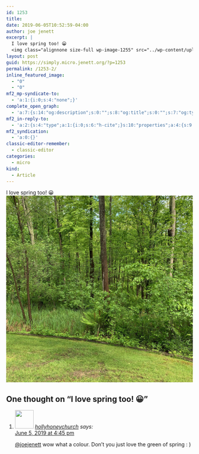 ```yaml
---
id: 1253
title: 
date: 2019-06-05T10:52:59-04:00
author: joe jenett
excerpt: |
  I love spring too! 😀
  <img class="alignnone size-full wp-image-1255" src="../wp-content/uploads/2020/06/IMG_2813.jpeg" alt="" width="3024" height="3024" />
layout: post
guid: https://simply.micro.jenett.org/?p=1253
permalink: /1253-2/
inline_featured_image:
  - "0"
  - "0"
mf2_mp-syndicate-to:
  - 'a:1:{i:0;s:4:"none";}'
complete_open_graph:
  - 'a:7:{s:14:"og:description";s:0:"";s:8:"og:title";s:0:"";s:7:"og:type";s:0:"";s:12:"twitter:card";s:7:"summary";s:15:"twitter:creator";s:0:"";s:19:"twitter:description";s:0:"";s:8:"og:image";s:0:"";}'
mf2_in-reply-to:
  - 'a:2:{s:4:"type";a:1:{i:0;s:6:"h-cite";}s:10:"properties";a:4:{s:9:"published";a:1:{i:0;s:25:"2019-06-05T14:38:56+00:00";}s:7:"updated";a:1:{i:0;s:25:"2019-06-05T14:38:56+00:00";}s:3:"url";a:1:{i:0;s:43:"https://micro.blog/hollyhoneychurch/3902929";}s:6:"author";a:2:{s:4:"type";a:1:{i:0;s:6:"h-card";}s:10:"properties";a:3:{s:4:"name";a:1:{i:0;s:16:"hollyhoneychurch";}s:3:"url";a:1:{i:0;s:35:"https://micro.blog/hollyhoneychurch";}s:5:"photo";a:1:{i:0;s:46:"https://micro.blog/hollyhoneychurch/avatar.jpg";}}}}}'
mf2_syndication:
  - 'a:0:{}'
classic-editor-remember:
  - classic-editor
categories:
  - micro
kind:
  - Article
---
```

I love spring too! 😀<br /><img loading="lazy" class="alignnone size-full wp-image-1255" src="../wp-content/uploads/2020/06/IMG_2813-scaled-1.jpeg" alt="" />

<h2 id="comments-title">One thought on “<span>I love spring too! 😀</span>”		</h2>


<ol class="commentlist">
<li class="comment even thread-even depth-1 u-comment h-cite h-entry p-comment" id="li-comment-391">
<article id="comment-391" class="comment " itemprop="comment" itemscope="" itemtype="http://schema.org/Comment">
<footer>
<address class="comment-author p-author author vcard hcard h-card" itemprop="creator" itemscope="" itemtype="http://schema.org/Person">
<img alt="" src="https://micro.blog/hollyhoneychurch/avatar.jpg" srcset="https://micro.blog/hollyhoneychurch/avatar.jpg 2x" class="avatar avatar-50 photo avatar-default local-avatar u-photo" itemprop="image" loading="lazy" width="50" height="50">				<cite class="fn p-name" itemprop="name"><a href="https://micro.blog/hollyhoneychurch" rel="external nofollow ugc" class="u-url url">hollyhoneychurch</a></cite> <span class="says">says:</span>					</address>
<!-- .comment-author .vcard -->

<div class="comment-meta commentmetadata">
<a href="https://micro.blog/hollyhoneychurch/3904776"><time class="updated published dt-updated dt-published" datetime="2019-06-05T16:45:22-04:00" itemprop="datePublished dateModified dateCreated">
June 5, 2019 at 4:45 pm						</time></a>
</div>
<!-- .comment-meta .commentmetadata -->
</footer>

<div class="comment-content e-content p-summary p-name" itemprop="text name description">
<p><a href="https://micro.blog/joejenett" rel="nofollow ugc">@joejenett</a> wow what a colour. Don’t you just love the green of spring : )</p></div></article></li></ol>